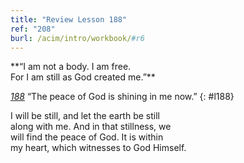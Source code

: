 ```yaml
---
title: "Review Lesson 188"
ref: "208"
burl: /acim/intro/workbook/#r6
---
```


<div markdown="1" class="center">
**“I am not a body. I am free.<br/>
For I am still as God created me.”**
</div>

[*188*](/workbook/l188/?r=1) “The peace of God is shining in me now.”
{: #l188}

<div markdown="1" class="review center">
I will be still, and let the earth be still<br/>
along with me. And in that stillness, we<br/>
will find the peace of God. It is within<br/>
my heart, which witnesses to God Himself.
</div>

